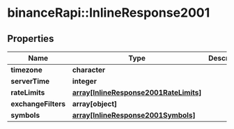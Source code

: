 # binanceRapi::InlineResponse2001


## Properties
Name | Type | Description | Notes
------------ | ------------- | ------------- | -------------
**timezone** | **character** |  | 
**serverTime** | **integer** |  | 
**rateLimits** | [**array[InlineResponse2001RateLimits]**](inline_response_200_1_rateLimits.md) |  | 
**exchangeFilters** | **array[object]** |  | 
**symbols** | [**array[InlineResponse2001Symbols]**](inline_response_200_1_symbols.md) |  | 


